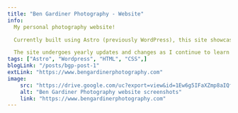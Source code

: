 ```yaml
---
title: "Ben Gardiner Photography - Website"
info:
  My personal photography website!

  Currently built using Astro (previously WordPress), this site showcases my passion for landscape and nature photography.

  The site undergoes yearly updates and changes as I continue to learn and improve my skills as a developer and photographer.
tags: ["Astro", "Wordpress", "HTML", "CSS",]
blogLink: "/posts/bgp-post-1"
extLink: "https://www.bengardinerphotography.com"
image:
    src: "https://drive.google.com/uc?export=view&id=1Ew6g5IFaXZmp8aIQfbb88eWQP5MtZ6xi"
    alt: "Ben Gardiner Photography website screenshots"
    link: "https://www.bengardinerphotography.com"
---
```

